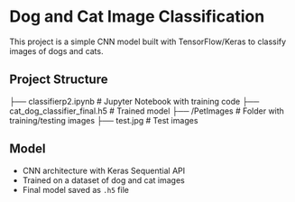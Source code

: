 # Dog and Cat Image Classification
This project is a simple CNN model built with TensorFlow/Keras to classify images of dogs and cats.

## Project Structure
├── classifierp2.ipynb # Jupyter Notebook with training code
├── cat_dog_classifier_final.h5 # Trained model
├── /PetImages # Folder with training/testing images
├── test.jpg # Test images

## Model
- CNN architecture with Keras Sequential API
- Trained on a dataset of dog and cat images
- Final model saved as `.h5` file
